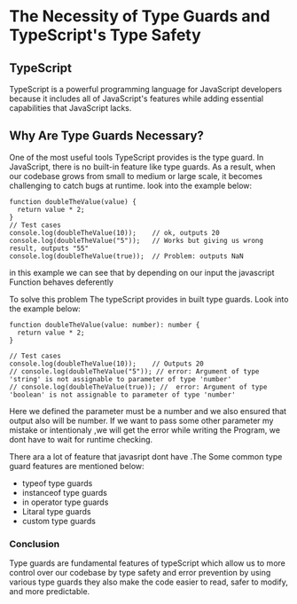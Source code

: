 # **The Necessity of Type Guards and TypeScript's Type Safety**

## TypeScript

TypeScript is a powerful programming language for JavaScript developers because it includes all of JavaScript's features while adding essential capabilities that JavaScript lacks.

## Why Are Type Guards Necessary?

One of the most useful tools TypeScript provides is the type guard. In JavaScript, there is no built-in feature like type guards. As a result, when our codebase grows from small to medium or large scale, it becomes challenging to catch bugs at runtime. look into the example below:

```
function doubleTheValue(value) {
  return value * 2;
}
// Test cases
console.log(doubleTheValue(10));    // ok, outputs 20
console.log(doubleTheValue("5"));   // Works but giving us wrong result, outputs "55"
console.log(doubleTheValue(true));  // Problem: outputs NaN
```

in this example we can see that by depending on our input the javascript Function behaves deferently

To solve this problem The typeScript provides in built type guards. Look into the example below:

```
function doubleTheValue(value: number): number {
  return value * 2;
}

// Test cases
console.log(doubleTheValue(10));    // Outputs 20
// console.log(doubleTheValue("5")); // error: Argument of type 'string' is not assignable to parameter of type 'number'
// console.log(doubleTheValue(true)); //  error: Argument of type 'boolean' is not assignable to parameter of type 'number'
```

Here we defined the parameter must be a number and we also ensured that output also will be number. If we want to pass some other parameter my mistake or intentionaly ,we will get the error while writing the Program, we dont have to wait for runtime checking.

There ara a lot of feature that javasript dont have .The Some common type guard features are mentioned below:

- typeof type guards
- instanceof type guards
- in operator type guards
- Litaral type guards
- custom type guards

### Conclusion

Type guards are fundamental features of typeScript which allow us to more control over our codebase by type safety and error prevention by using various type guards they also make the code easier to read, safer to modify, and more predictable.
